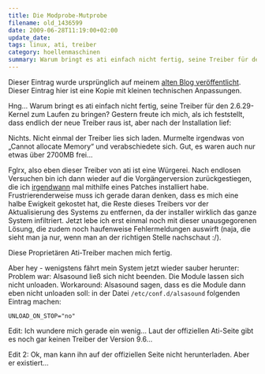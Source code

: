 ```yaml
---
title: Die Modprobe-Mutprobe
filename: old_1436599
date: 2009-06-28T11:19:00+02:00
update_date:
tags: linux, ati, treiber
category: hoellenmaschinen
summary: Warum bringt es ati einfach nicht fertig, seine Treiber für den 2.6.29-Kernel zum Laufen zu bringen?
---
```

Dieser Eintrag wurde ursprünglich auf meinem [alten Blog veröffentlicht](https://stu.blogger.de/stories/1436599/). Dieser Eintrag hier ist eine Kopie mit kleinen technischen Anpassungen.

Hng… Warum bringt es ati einfach nicht fertig, seine Treiber für den 2.6.29-Kernel zum Laufen zu bringen? Gestern freute ich mich, als ich feststellt, dass endlich der neue Treiber raus ist, aber nach der Installation lief:

Nichts. Nicht einmal der Treiber lies sich laden. Murmelte irgendwas von „Cannot allocate Memory“ und verabschiedete sich. Gut, es waren auch nur etwas über 2700MB frei…

Fglrx, also eben dieser Treiber von ati ist eine Würgerei. Nach endlosen Versuchen bin ich dann wieder auf die Vorgängerversion zurückgestiegen, die ich [irgendwann](/blogposts/old_1382164) mal mithilfe eines Patches installiert habe. Frustrierenderweise muss ich gerade daran denken, dass es mich eine halbe Ewigkeit gekostet hat, die Reste dieses Treibers vor der Aktualisierung des Systems zu entfernen, da der installer wirklich das ganze System infiltriert. Jetzt lebe ich erst einmal noch mit dieser unausgegorenen Lösung, die zudem noch haufenweise Fehlermeldungen auswirft (naja, die sieht man ja nur, wenn man an der richtigen Stelle nachschaut :/).

Diese Proprietären Ati-Treiber machen mich fertig.

Aber hey - wenigstens fährt mein System jetzt wieder sauber herunter: Problem war: Alsasound ließ sich nicht beenden. Die Module lassen sich nicht unloaden. Workaround: Alsasound sagen, dass es die Module dann eben nicht unloaden soll: in der Datei `/etc/conf.d/alsasound` folgenden Eintrag machen:

    UNLOAD_ON_STOP="no"

Edit: Ich wundere mich gerade ein wenig… Laut der offiziellen Ati-Seite gibt es noch gar keinen Treiber der Version 9.6…

Edit 2: Ok, man kann ihn auf der offiziellen Seite nicht herunterladen. Aber er existiert…
